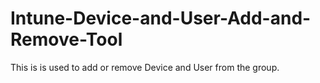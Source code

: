 # Intune-Device-and-User-Add-and-Remove-Tool
This is is used to add or remove Device and User from the group.
